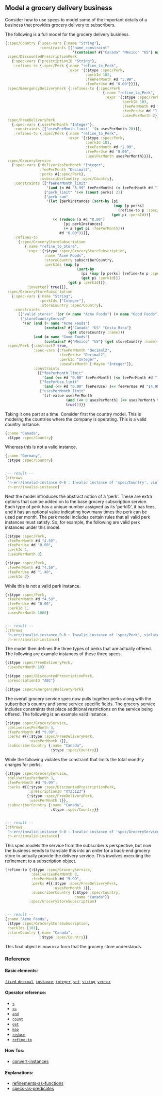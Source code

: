 <!---
  This markdown file was generated. Do not edit.
  -->

## Model a grocery delivery business

Consider how to use specs to model some of the important details of a business that provides grocery delivery to subscribers.

The following is a full model for the grocery delivery business.

```clojure
{:spec/Country {:spec-vars {:name "String"},
                :constraints [["name_constraint"
                               '(contains? #{"Canada" "Mexico" "US"} name)]]},
 :spec/DiscountedPrescriptionPerk
   {:spec-vars {:prescriptionID "String"},
    :refines-to {:spec/Perk {:name "refine_to_Perk",
                             :expr '{:$type :spec/Perk,
                                     :perkId 102,
                                     :feePerMonth #d "3.99",
                                     :feePerUse #d "0.00"}}}},
 :spec/EmergencyDeliveryPerk {:refines-to {:spec/Perk
                                             {:name "refine_to_Perk",
                                              :expr '{:$type :spec/Perk,
                                                      :perkId 103,
                                                      :feePerMonth #d "0.00",
                                                      :feePerUse #d "1.99",
                                                      :usesPerMonth 2}}}},
 :spec/FreeDeliveryPerk
   {:spec-vars {:usesPerMonth "Integer"},
    :constraints [["usesPerMonth_limit" '(< usesPerMonth 20)]],
    :refines-to {:spec/Perk {:name "refine_to_Perk",
                             :expr '{:$type :spec/Perk,
                                     :perkId 101,
                                     :feePerMonth #d "2.99",
                                     :feePerUse #d "0.00",
                                     :usesPerMonth usesPerMonth}}}},
 :spec/GroceryService
   {:spec-vars {:deliveriesPerMonth "Integer",
                :feePerMonth "Decimal2",
                :perks #{:spec/Perk},
                :subscriberCountry :spec/Country},
    :constraints [["feePerMonth_limit"
                   '(and (< #d "5.99" feePerMonth) (< feePerMonth #d "12.99"))]
                  ["perk_limit" '(<= (count perks) 2)]
                  ["perk_sum"
                   '(let [perkInstances (sort-by [pi
                                                  (map [p perks]
                                                    (refine-to p :spec/Perk))]
                                                 (get pi :perkId))]
                      (< (reduce [a #d "0.00"]
                           [pi perkInstances]
                           (+ a (get pi :feePerMonth)))
                         #d "6.00"))]],
    :refines-to
      {:spec/GroceryStoreSubscription
         {:name "refine_to_Store",
          :expr '{:$type :spec/GroceryStoreSubscription,
                  :name "Acme Foods",
                  :storeCountry subscriberCountry,
                  :perkIds (map [p
                                 (sort-by
                                   [pi (map [p perks] (refine-to p :spec/Perk))]
                                   (get pi :perkId))]
                             (get p :perkId))},
          :inverted? true}}},
 :spec/GroceryStoreSubscription
   {:spec-vars {:name "String",
                :perkIds ["Integer"],
                :storeCountry :spec/Country},
    :constraints
      [["valid_stores" '(or (= name "Acme Foods") (= name "Good Foods"))]
       ["storeCountryServed"
        '(or (and (= name "Acme Foods")
                  (contains? #{"Canada" "US" "Costa Rica"}
                             (get storeCountry :name)))
             (and (= name "Good Foods")
                  (contains? #{"Mexico" "US"} (get storeCountry :name))))]]},
 :spec/Perk {:abstract? true,
             :spec-vars {:feePerMonth "Decimal2",
                         :feePerUse "Decimal2",
                         :perkId "Integer",
                         :usesPerMonth [:Maybe "Integer"]},
             :constraints
               [["feePerMonth_limit"
                 '(and (<= #d "0.00" feePerMonth) (<= feePerMonth #d "199.99"))]
                ["feePerUse_limit"
                 '(and (<= #d "0.00" feePerUse) (<= feePerUse #d "14.99"))]
                ["usesPerMonth_limit"
                 '(if-value usesPerMonth
                            (and (<= 0 usesPerMonth) (<= usesPerMonth 999))
                            true)]]}}
```

Taking it one part at a time. Consider first the country model. This is modeling the countries where the company is operating. This is a valid country instance.

```clojure
{:name "Canada",
 :$type :spec/Country}
```

Whereas this is not a valid instance.

```clojure
{:name "Germany",
 :$type :spec/Country}


;-- result --
[:throws
 "h-err/invalid-instance 0-0 : Invalid instance of 'spec/Country', violates constraints name_constraint"
 :h-err/invalid-instance]
```

Next the model introduces the abstract notion of a 'perk'. These are extra options that can be added on to the base grocery subscription service. Each type of perk has a unique number assigned as its 'perkID', it has fees, and it has an optional value indicating how many times the perk can be used per month. The perk model includes certain rules that all valid perk instances must satisfy. So, for example, the following are valid perk instances under this model.

```clojure
{:$type :spec/Perk,
 :feePerMonth #d "4.50",
 :feePerUse #d "0.00",
 :perkId 1,
 :usesPerMonth 3}
```

```clojure
{:$type :spec/Perk,
 :feePerMonth #d "4.50",
 :feePerUse #d "1.40",
 :perkId 2}
```

While this is not a valid perk instance.

```clojure
{:$type :spec/Perk,
 :feePerMonth #d "4.50",
 :feePerUse #d "0.00",
 :perkId 1,
 :usesPerMonth 1000}


;-- result --
[:throws
 "h-err/invalid-instance 0-0 : Invalid instance of 'spec/Perk', violates constraints usesPerMonth_limit"
 :h-err/invalid-instance]
```

The model then defines the three types of perks that are actually offered. The following are example instances of these three specs.

```clojure
{:$type :spec/FreeDeliveryPerk,
 :usesPerMonth 10}
```

```clojure
{:$type :spec/DiscountedPrescriptionPerk,
 :prescriptionID "ABC"}
```

```clojure
{:$type :spec/EmergencyDeliveryPerk}
```

The overall grocery service spec now pulls together perks along with the subscriber's country and some service specific fields. The grocery service includes constraints that place additional restrictions on the service being offered. The following is an example valid instance.

```clojure
{:$type :spec/GroceryService,
 :deliveriesPerMonth 3,
 :feePerMonth #d "9.99",
 :perks #{{:$type :spec/FreeDeliveryPerk,
           :usesPerMonth 1}},
 :subscriberCountry {:name "Canada",
                     :$type :spec/Country}}
```

While the following violates the constraint that limits the total monthly charges for perks.

```clojure
{:$type :spec/GroceryService,
 :deliveriesPerMonth 3,
 :feePerMonth #d "9.99",
 :perks #{{:$type :spec/DiscountedPrescriptionPerk,
           :prescriptionID "XYZ:123"}
          {:$type :spec/FreeDeliveryPerk,
           :usesPerMonth 1}},
 :subscriberCountry {:name "Canada",
                     :$type :spec/Country}}


;-- result --
[:throws
 "h-err/invalid-instance 0-0 : Invalid instance of 'spec/GroceryService', violates constraints perk_sum"
 :h-err/invalid-instance]
```

This spec models the service from the subscriber's perspective, but now the business needs to translate this into an order for a back-end grocery store to actually provide the delivery service. This involves executing the refinement to a subscription object.

```clojure
(refine-to {:$type :spec/GroceryService,
            :deliveriesPerMonth 3,
            :feePerMonth #d "9.99",
            :perks #{{:$type :spec/FreeDeliveryPerk,
                      :usesPerMonth 1}},
            :subscriberCountry {:$type :spec/Country,
                                :name "Canada"}}
           :spec/GroceryStoreSubscription)


;-- result --
{:name "Acme Foods",
 :$type :spec/GroceryStoreSubscription,
 :perkIds [101],
 :storeCountry {:name "Canada",
                :$type :spec/Country}}
```

This final object is now in a form that the grocery store understands.

### Reference

#### Basic elements:

[`fixed-decimal`](../halite_basic-syntax-reference.md#fixed-decimal), [`instance`](../halite_basic-syntax-reference.md#instance), [`integer`](../halite_basic-syntax-reference.md#integer), [`set`](../halite_basic-syntax-reference.md#set), [`string`](../halite_basic-syntax-reference.md#string), [`vector`](../halite_basic-syntax-reference.md#vector)

#### Operator reference:

* [`<`](halite_full-reference.md#_L)
* [`<=`](halite_full-reference.md#_L_E)
* [`and`](halite_full-reference.md#and)
* [`count`](halite_full-reference.md#count)
* [`get`](halite_full-reference.md#get)
* [`map`](halite_full-reference.md#map)
* [`reduce`](halite_full-reference.md#reduce)
* [`refine-to`](halite_full-reference.md#refine-to)


#### How Tos:

* [convert-instances](../how-to/halite_convert-instances.md)


#### Explanations:

* [refinements-as-functions](../how-to/halite_refinements-as-functions.md)
* [specs-as-predicates](../how-to/halite_specs-as-predicates.md)


